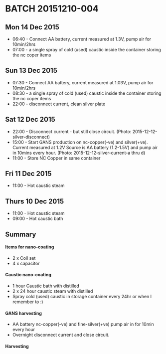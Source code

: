 # BATCH 20151210-004
## Mon 14 Dec 2015
* 06:40 - Connect AA battery, current measured at 1.3V, pump air for 10min/2hrs
* 07:00 - a single spray of cold (used) caustic inside the container storing the nc coper items 

## Sun 13 Dec 2015
* 07:30 - Connect AA battery, current measured at 1.03V, pump air for 10min/2hrs
* 08:30 - a single spray of cold (used) caustic inside the container storing the nc coper items 
* 22:00 - disconnect current, clean silver plate 

## Sat 12 Dec 2015
* 22:00 - Disconnect current - but still close circuit. (Photo: 2015-12-12-silver-disconnect)
* 15:00 - Start GANS production on nc-copper(-ve) and silver(+ve). Current measured at 1.2V Source is AA battery (1.2-1.5V) and pump air in 10mins every hour.  (Photo: 2015-12-12-silver-current-a thru d) 
* 11:00 - Store NC Copper in same container

## Fri 11 Dec 2015
* 11:00 - Hot caustic steam


## Thurs 10 Dec 2015
* 11:00 - Hot caustic steam
* 09:00 - Hot caustic bath



## Summary

#### Items for nano-coating
* 2 x Coil set
* 4 x capacitor

#### Caustic nano-coating
* 1 hour Caustic bath with distilled
* 2 x 24 hour caustic steam with distilled
* Spray cold (used) caustic in storage container every 24hr or when I remember to :)

#### GANS harvesting
* AA battery nc-copper(-ve) and fine-silver(+ve) pump air in for 10min every hour
* Overnight disconnect current and close circuit.

#### Harvesting 
